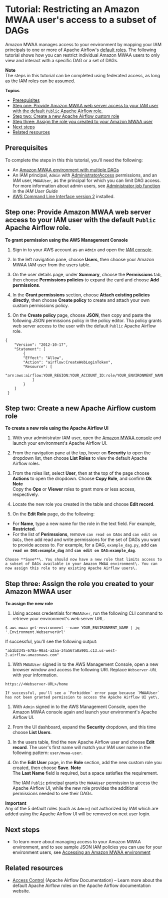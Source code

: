 # Tutorial: Restricting an Amazon MWAA user's access to a subset of DAGs<a name="limit-access-to-dags"></a>

 Amazon MWAA manages access to your environment by mapping your IAM principals to one or more of Apache Airflow's [default roles](https://airflow.apache.org/docs/apache-airflow/stable/security/access-control.html#default-roles)\. The following tutorial shows how you can restrict individual Amazon MWAA users to only view and interact with a specific DAG or a set of DAGs\. 

**Note**  
 The steps in this tutorial can be completed using federated access, as long as the IAM roles can be assumed\. 

**Topics**
+ [Prerequisites](#limit-access-to-dags-prerequisites)
+ [Step one: Provide Amazon MWAA web server access to your IAM user with the default `Public` Apache Airflow role\.](#limit-access-to-dags-apply-public-access)
+ [Step two: Create a new Apache Airflow custom role](#limit-access-to-dags-create-new-airflow-role)
+ [Step three: Assign the role you created to your Amazon MWAA user](#limit-access-to-dags-assign-role)
+ [Next steps](#limit-access-to-dags-next-up)
+ [Related resources](#limit-access-to-dags-related-resources)

## Prerequisites<a name="limit-access-to-dags-prerequisites"></a>

 To complete the steps in this this tutorial, you'll need the following: 
+  An [Amazon MWAA environment with multiple DAGs](get-started.md) 
+  An IAM principal, `Admin` with [AdministratorAccess](https://console.aws.amazon.com/iam/home#/policies/arn:aws:iam::aws:policy/AdministratorAccess$jsonEditor) permissions, and an IAM user, `MWAAUser`, as the principal for which you can limit DAG access\. For more information about admin users, see [Administrator job function](https://docs.aws.amazon.com/IAM/latest/UserGuide/access_policies_job-functions.html#jf_administrator) in the *IAM User Guide* 
+  [AWS Command Line Interface version 2](https://docs.aws.amazon.com/cli/latest/userguide/getting-started-install) installed\. 

## Step one: Provide Amazon MWAA web server access to your IAM user with the default `Public` Apache Airflow role\.<a name="limit-access-to-dags-apply-public-access"></a>

**To grant permission using the AWS Management Console**

1.  Sign in to your AWS account as an `Admin` and open the [IAM console](https://console.aws.amazon.com/iam/)\. 

1.  In the left navigation pane, choose **Users**, then choose your Amazon MWAA IAM user from the users table\. 

1.  On the user details page, under **Summary**, choose the **Permissions** tab, then choose **Permissions policies** to expand the card and choose **Add permissions**\. 

1.  In the **Grant permissions** section, choose **Attach existing policies directly**, then choose **Create policy** to create and attach your own custom permissions policy\. 

1.  On the **Create policy** page, choose **JSON**, then copy and paste the following JSON permissions policy in the policy editor\. Tha policy grants web server access to the user with the default `Public` Apache Airflow role\. 

   ```
   {
       "Version": "2012-10-17",
       "Statement": [
           {
           "Effect": "Allow",
           "Action": "airflow:CreateWebLoginToken",
           "Resource": [
               "arn:aws:airflow:YOUR_REGION:YOUR_ACCOUNT_ID:role/YOUR_ENVIRONMENT_NAME/Public"
               ]
           }
       ]
    }
   ```

## Step two: Create a new Apache Airflow custom role<a name="limit-access-to-dags-create-new-airflow-role"></a>

**To create a new role using the Apache Airflow UI**

1.  With your administrator IAM user, open the [Amazon MWAA console](https://console.aws.amazon.com/mwaa/home) and launch your environment's Apache Airflow UI\. 

1.  From the navigation pane at the top, hover on **Security** to open the dropdown list, then choose **List Roles** to view the default Apache Airflow roles\. 

1.  From the roles list, select **User**, then at the top of the page choose **Actions** to open the dropdown\. Choose **Copy Role**, and confirm **Ok** 
**Note**  
 Copy the **Ops** or **Viewer** roles to grant more or less access, respectively\. 

1.  Locate the new role you created in the table and choose **Edit record**\. 

1.  On the **Edit Role** page, do the following: 
   +  For **Name**, type a new name for the role in the text field\. For example, **Restricted**\. 
   + For the list of **Perimssions**, remove `can read on DAGs` and `can edit on DAGs`, then add read and write permissions for the set of DAGs you want to provide access to\. For example, for a DAG, `example_dag.py`, add **`can read on DAG:example_dag`** and **`can edit on DAG:example_dag`**\.

    Choose **Save**\. You should now have a new role that limits access to a subset of DAGs available in your Amazon MWAA environment\. You can now assign this role to any existing Apache Airflow users\. 

## Step three: Assign the role you created to your Amazon MWAA user<a name="limit-access-to-dags-assign-role"></a>

**To assign the new role**

1.  Using access credentials for `MWAAUser`, run the following CLI command to retrieve your environment's web server URL\. 

   ```
   $ aws mwaa get-environment --name YOUR_ENVIRONMENT_NAME | jq '.Environment.WebserverUrl'
   ```

   If successful, you'll see the following output:

   ```
   "ab1b2345-678a-90a1-a2aa-34a567a8a901.c13.us-west-2.airflow.amazonaws.com"
   ```

1.  With `MWAAUser` signed in to the AWS Management Console, open a new browser window and access the following URl\. Replace `Webserver-URL` with your information\. 

   ```
   https://<Webserver-URL>/home
   ```

    If successful, you'll see a `Forbidden` error page because `MWAAUser` has not been granted permission to access the Apache Airflow UI yet\. 

1.  With `Admin` signed in to the AWS Management Console, open the Amazon MWAA console again and launch your environment's Apache Airflow UI\. 

1.  From the UI dashboard, expand the **Security** dropdown, and this time choose **List Users**\. 

1.  In the users table, find the new Apache Airflow user and choose **Edit record**\. The user's first name will match your IAM user name in the following pattern: `user/mwaa-user`\. 

1.  On the **Edit User** page, in the **Role** section, add the new custom role you created, then choose **Save**\. 
**Note**  
 The **Last Name** field is required, but a space satisfies the requirement\. 

    The IAM `Public` principal grants the `MWAAUser` permission to access the Apache Airflow UI, while the new role provides the additional permissions needed to see their DAGs\. 

**Important**  
 Any of the 5 default roles \(such as `Admin`\) not authorized by IAM which are added using the Apache Airflow UI will be removed on next user login\. 

## Next steps<a name="limit-access-to-dags-next-up"></a>
+  To learn more about managing access to your Amazon MWAA environment, and to see sample JSON IAM policies you can use for your environment users, see [Accessing an Amazon MWAA environment](access-policies.md) 

## Related resources<a name="limit-access-to-dags-related-resources"></a>
+ [Access Control](https://airflow.apache.org/docs/apache-airflow/stable/security/access-control.html) \(Apache Airflow Documentation\) – Learn more about the default Apache Airflow roles on the Apache Airflow documentation website\.